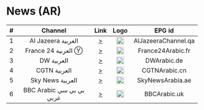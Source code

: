 <h1>News (AR)</h1>

| #   | Channel        | Link  | Logo | EPG id |
|:---:|:--------------:|:-----:|:----:|:------:|
| 1   | Al Jazeera العربية | [>](https://live-hls-web-aja.getaj.net/AJA/index.m3u8) | <img height="20" src="https://i.imgur.com/BB93NQP.png"/> | AlJazeeraChannel.qa |
| 2   | France 24 العربية Ⓨ | [>](https://www.youtube.com/c/FRANCE24Arabic/live) | <img height="20" src="https://i.imgur.com/61MSiq9.png"/> | France24Arabic.fr |
| 3   | DW العربية | [>](https://dwamdstream103.akamaized.net/hls/live/2015526/dwstream103/index.m3u8) | <img height="20" src="https://i.imgur.com/A1xzjOI.png"/> | DWArabic.de |
| 4   | CGTN العربية | [>](https://news.cgtn.com/resource/live/arabic/cgtn-a.m3u8) | <img height="20" src="https://i.imgur.com/fMsJYzl.png"/> | CGTNArabic.cn |
| 5   | Sky News العربية | [>](https://stream.skynewsarabia.com/hls/sna.m3u8) | <img height="20" src="https://upload.wikimedia.org/wikipedia/en/thumb/5/57/Sky_News_logo.svg/512px-Sky_News_logo.svg.png"/> | SkyNewsArabia.ae |
| 6   | BBC Arabic بي بي سي عربي | [>](https://vs-hls-pushb-ww-live.akamaized.net/x=3/i=urn:bbc:pips:service:bbc_arabic_tv/t=3840/v=pv14/b=5070016/main.m3u8) | <img height="20" src="https://upload.wikimedia.org/wikipedia/commons/thumb/b/b8/Logo_BBC_Arabic.png/220px-Logo_BBC_Arabic.png"/> | BBCArabic.uk |
